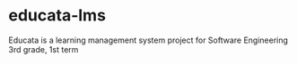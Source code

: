 # educata-lms
Educata is a learning management system project for Software Engineering 3rd grade, 1st term

